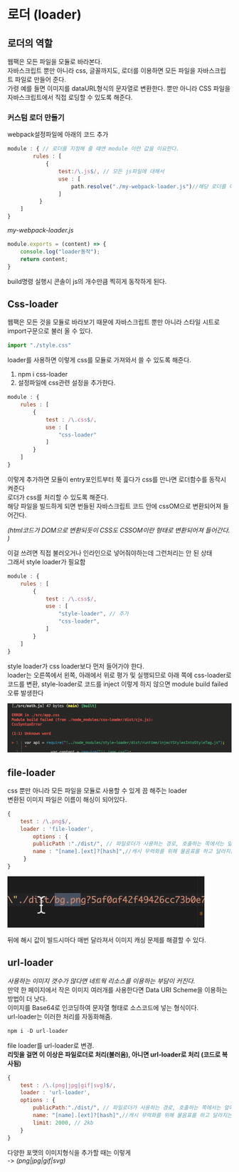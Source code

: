 # 로더 (loader)

## 로더의 역할

웹팩은 모든 파일을 모듈로 바라본다.    
자바스크립트 뿐만 아니라 css, 글꼴까지도, 로더를 이용하면 모든 파일을 자바스크립트 파일로 만들어 준다.     
가령 예를 들면 이미지를 dataURL형식의 문자열로 변환한다. 뿐만 아니라 CSS 파일을 자바스크립트에서 직접 로딩할 수 있도록 해준다.     

### 커스텀 로더 만들기

webpack설정파일에 아래의 코드 추가

```jsx
module : { // 로더를 지정해 줄 떄엔 module 이란 값을 이요한다. 
        rules : [
            {
                test:/\.js$/, // 모든 js파일에 대해서
                use : [
                    path.resolve("./my-webpack-loader.js")//해당 로더를 이용할 것임을 명시
                ]
          }
    ]
}
```

*my-webpack-loader.js*

```jsx
module.exports = (content) => {
    console.log("loader동작");
    return content;
}
```

build명령 실행시 콘솔이 js의 개수만큼 찍히게 동작하게 된다.    

## Css-loader

웹팩은 모든 것을 모듈로 바라보기 때문에 자바스크립트 뿐만 아니라 스타일 시트로 import구문으로 불러 올 수 있다.     

```jsx
import "./style.css"
```

loader를 사용하면 이렇게 css를 모듈로 가져와서 쓸 수 있도록 해준다.     

1. npm i css-loader    
2. 설정파일에 css관련 설정을 추가한다.     

```jsx
module : {
    rules : [
        {
            test : /\.css$/,
            use : [
                "css-loader"
            ]
        }
    ]
}
```

이렇게 추가하면 모듈이 entry포인트부터 쭉 흝다가 css를 만나면 로더함수를 동작시켜준다     
로더가 css를 처리할 수 있도록 해준다.     
해당 파일을 빌드하게 되면 번들된 자바스크립트 코드 안에 cssOM으로 변환되어져 들어간다.    

*(html코드가 DOM으로 변환되듯이 CSS도 CSSOM이란 형태로 변환되어져 들어간다. )*

이걸 쓰려면 직접 불러오거나 인라인으로 넣어줘야하는데 그런처리는 안 된 상태    
그래서 style loader가 필요함    

```jsx
module : {
    rules : [
        {
            test : /\.css$/,
            use : [
                "style-loader", // 추가
                "css-loader",
            ]
        }
    ]
}
```

style loader가 css loader보다 먼저 들어가야 한다.     
loader는 오른쪽에서 왼쪽, 아래에서 위로 평가 및 실행되므로 아래 쪽에 css-loader로 코드를 변환, style-loader로 코드를 inject 이렇게 하지 않으면 module build failed 오류 발생한다     

![../images/loader03.png](../images/loader03.png)

## file-loader

css 뿐만 아니라 모든 파일을 모듈로 사용할 수 있게 끔 해주는 loader    
변환된 이미지 파일은 이름이 해싱이 되어있다.     

```jsx
{
    test : /\.png$/,
    loader : 'file-loader',
		options : {
        publicPath :"./dist/", // 파일로더가 사용하는 경로, 호출하는 쪽에서는 앞에 해당 단어를 붙이고 호출하게 될 것이다. 
        name : "[name].[ext]?[hash]",//캐시 무력화를 위해 물음표를 하고 달라지는 해시값을 입력하였다. 
     }
}
```

![../images/loader04.png](../images/loader04.png)

뒤에 해시 값이 빌드시마다 매번 달라져서 이미지 캐싱 문제를 해결할 수 있다.     

## url-loader

_사용하는 이미지 갯수가 많다면 네트웍 리소스를 이용하는 부담이 커진다._     
만약 한 페이지에서 작은 이미지 여러개를 사용한다면 Data URI Scheme을 이용하는 방법이 더 낫다.    
이미지를 Base64로 인코딩하여 문자열 형태로 소스코드에 넣는 형식이다.     
url-loader는 이러한 처리를 자동화해줌.    

```jsx
npm i -D url-loader
```

file loader를 url-loader로 변경.    
**리밋을 걸면 이 이상은 파일로더로 처리(불러옴), 아니면 url-loader로 처리 (코드로 복사됨)**    

```jsx
{
    test : /\.(png|jpg|gif|svg)$/,
    loader : 'url-loader',
    options : {
        publicPath:"./dist/", // 파일로더가 사용하는 경로, 호출하는 쪽에서는 앞에 해당 단어를 붙이고 호출하게 될 것이다. 
        name: "[name].[ext]?[hash]",//캐시 무력화를 위해 물음표를 하고 달라지는 해시값을 입력하였다.
        limit: 2000, // 2kb
    }
}
```

다양한 포맷의 이미지형식을 추가할 때는 이렇게    
-> _(png|jpg|gif|svg)_